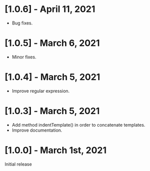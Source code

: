 # [1.0.6] - April 11, 2021

+ Bug fixes.

# [1.0.5] - March 6, 2021

+ Minor fixes.

# [1.0.4] - March 5, 2021

+ Improve regular expression.

# [1.0.3] - March 5, 2021

+ Add method indentTemplate() in order to concatenate templates.
+ Improve documentation.

# [1.0.0] - March 1st, 2021

Initial release
